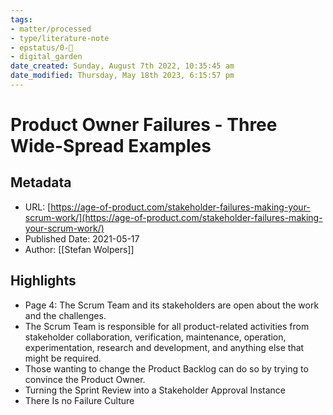 ```yaml
---
tags: 
- matter/processed
- type/literature-note
- epstatus/0-🌰 
- digital_garden
date_created: Sunday, August 7th 2022, 10:35:45 am
date_modified: Thursday, May 18th 2023, 6:15:57 pm
---
```

# Product Owner Failures - Three Wide-Spread Examples
## Metadata
* URL: [https://age-of-product.com/stakeholder-failures-making-your-scrum-work/](https://age-of-product.com/stakeholder-failures-making-your-scrum-work/)
* Published Date: 2021-05-17
* Author: [[Stefan Wolpers]]

## Highlights
* Page 4: The Scrum Team and its stakeholders are open about the work and the challenges.
* The Scrum Team is responsible for all product-related activities from stakeholder collaboration, verification, maintenance, operation, experimentation, research and development, and anything else that might be required.
* Those wanting to change the Product Backlog can do so by trying to convince the Product Owner.
* Turning the Sprint Review into a Stakeholder Approval Instance
* There Is no Failure Culture